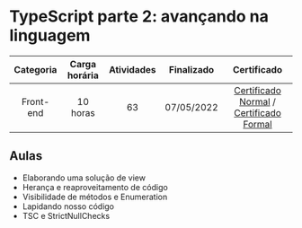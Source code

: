 # TypeScript parte 2: avançando na linguagem

Categoria | Carga horária | Atividades | Finalizado | Certificado |
:-:|:-:|:-:|:-:|:-:|
Front-end | 10 horas | 63 | 07/05/2022 | [Certificado Normal](https://cursos.alura.com.br/certificate/f9f419c5-982d-4ad6-9523-cee32eacfe7b) / [Certificado Formal](https://cursos.alura.com.br/user/rodineicosta/course/typescript-avancando-linguagem/formalCertificate)

## Aulas

- Elaborando uma solução de view
- Herança e reaproveitamento de código
- Visibilidade de métodos e Enumeration
- Lapidando nosso código
- TSC e StrictNullChecks
